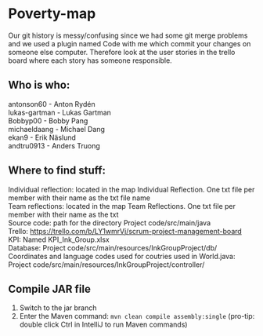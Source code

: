 # Poverty-map

Our git history is messy/confusing since we had some git merge problems and we used a plugin named Code with me which commit your changes on someone else computer. Therefore look at the user stories in the trello board where each story has someone responsible.

## Who is who:  
antonson60 - Anton Rydén  
lukas-gartman - Lukas Gartman  
Bobbyp00 - Bobby Pang  
michaeldaang - Michael Dang  
ekan9 - Erik Näslund  
andtru0913 - Anders Truong  

## Where to find stuff:  
Individual reflection: located in the map Individual Reflection. One txt file per member with their name as the txt file name  
Team reflections: located in the map Team Reflections. One txt file per member with their name as the txt  
Source code: path for the directory Project code/src/main/java  
Trello: https://trello.com/b/LY1wmrVj/scrum-project-management-board  
KPI: Named KPI_Ink_Group.xlsx  
Database: Project code/src/main/resources/InkGroupProject/db/  
Coordinates and language codes used for coutries used in World.java: Project code/src/main/resources/InkGroupProject/controller/  

## Compile JAR file
1. Switch to the jar branch
2. Enter the Maven command: 
```mvn clean compile assembly:single```
(pro-tip: double click Ctrl in IntelliJ to run Maven commands)
